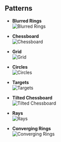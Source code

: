 ## Patterns

- **Blurred Rings**  
  ![Blurred Rings](output/blurredRings.bmp)

- **Chessboard**  
  ![Chessboard](output/chessboard.bmp)

- **Grid**  
  ![Grid](output/grid.bmp)

- **Circles**  
  ![Circles](output/circles.bmp)

- **Targets**  
  ![Targets](output/targets.bmp)

- **Tilted Chessboard**  
  ![Tilted Chessboard](output/tiltedChessboard.bmp)

- **Rays**  
  ![Rays](output/rays.bmp)

- **Converging Rings**  
  ![Converging Rings](output/convergingRings.bmp)
